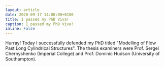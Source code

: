 ```yaml
---
layout: article
date: 2020-09-17 14:00:00+0100
title: I passed my PhD Viva!
caption: I passed my PhD Viva!
inline: False
---
```


Hurray! Today I successfully defended my PhD titled "Modelling of Flow Past Long Cylindrical Structures". The thesis examiners were Prof. Sergei Chernyshenko (Imperial College) and Prof. Dominic Hudson (University of Southampton).
